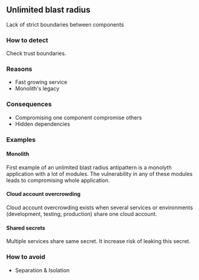 ## Unlimited blast radius

Lack of strict boundaries between components 

### How to detect

Check trust boundaries.

### Reasons

* Fast growing service
* Monolith's legacy

### Consequences

* Compromising one component compromise others
* Hidden dependencies

### Examples

#### Monolith

First example of an unlimited blast radius antipattern is a monolyth application with a lot of modules. The vulnerability in any of these modules leads to compromising whole application.

#### Cloud account overcrowding

Cloud account overcrowding exists when several services or environments (development, testing, production) share one cloud account.

#### Shared secrets

Multiple services share same secret. It increase risk of leaking this secret.

### How to avoid

* Separation & Isolation
